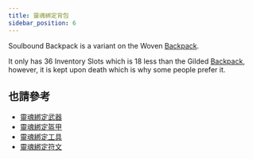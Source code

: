 ```yaml
---
title: 靈魂綁定背包
sidebar_position: 6
---
```


Soulbound Backpack is a variant on the Woven [Backpack](Backpacks).

It only has 36 Inventory Slots which is 18 less than the Gilded [Backpack](Backpacks), however, it is kept upon death which is why some people prefer it.

## 也請參考

* [靈魂綁定武器](Soulbound-Weapons)
* [靈魂綁定盔甲](Soulbound-Armor)
* [靈魂綁定工具](Soulbound-Tools)
* [靈魂綁定符文](Soulbound-Rune)
